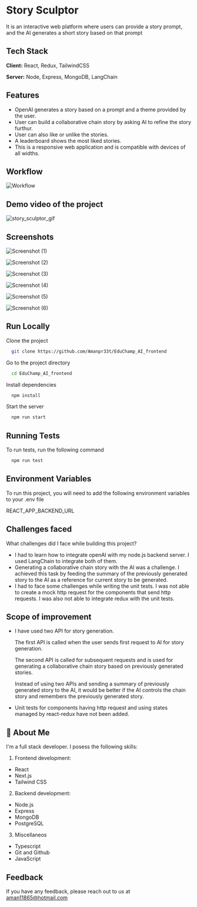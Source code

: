
# Story Sculptor

It is an interactive web platform where users can provide a story prompt, and the AI
generates a short story based on that prompt


## Tech Stack

**Client:** React, Redux, TailwindCSS

**Server:** Node, Express, MongoDB, LangChain


## Features

- OpenAI generates a story based on a prompt and a theme provided by the user.
- User can build a collaborative chain story by asking AI to refine the story furthur.
- User can also like or unlike the stories.
- A leaderboard shows the most liked stories.
- This is a responsive web application and is compatible with devices of all widths.


## Workflow
![Workflow](https://github.com/Amanpr33t/EduChamp_AI_frontend/assets/114129054/5a63b767-d530-49db-bfcc-3158eda18316)



## Demo video of the project
![story_sculptor_gif](https://github.com/Amanpr33t/EduChamp_AI_frontend/assets/114129054/370d183e-25af-4289-a04f-d79ed493819c)


## Screenshots
![Screenshot (1)](https://github.com/Amanpr33t/EduChamp_AI_frontend/assets/114129054/1dc81777-0d33-44f2-819e-a16d4682e243)

![Screenshot (2)](https://github.com/Amanpr33t/EduChamp_AI_frontend/assets/114129054/2cae53de-ec12-49fb-b6d3-124ddeeae132)

![Screenshot (3)](https://github.com/Amanpr33t/EduChamp_AI_frontend/assets/114129054/6938f25c-e3dc-493c-8eaa-da09ebeafa84)

![Screenshot (4)](https://github.com/Amanpr33t/EduChamp_AI_frontend/assets/114129054/c4811542-3d64-4286-9145-25f41f861487)

![Screenshot (5)](https://github.com/Amanpr33t/EduChamp_AI_frontend/assets/114129054/3c9204ba-0fe4-4584-ab21-a9403f897638)

![Screenshot (6)](https://github.com/Amanpr33t/EduChamp_AI_frontend/assets/114129054/3fac1001-ad3f-483e-bdb2-2825b670a510)



## Run Locally

Clone the project

```bash
  git clone https://github.com/Amanpr33t/EduChamp_AI_frontend
```

Go to the project directory

```bash
  cd EduChamp_AI_frontend
```

Install dependencies

```bash
  npm install
```

Start the server

```bash
  npm run start
```


## Running Tests

To run tests, run the following command

```bash
  npm run test
```


## Environment Variables

To run this project, you will need to add the following environment variables to your .env file

REACT_APP_BACKEND_URL


## Challenges faced

 What challenges did I face while building this project?

- I had to learn how to integrate openAI with my node.js backend server. I used LangChain to integrate both of them.
- Generating a collaborative chain story with the AI was a challenge. I achieved this task by feeding the summary of the previously generated story to the AI as a reference for current story to be generated.
- I had to face some challenges while writing the unit tests. I was not able to create a mock http request for the components that send http requests. I was also not able to integrate redux with the unit tests.


## Scope of improvement

- I have used two API for story generation.
  
  The first API is called when the user sends first request to AI for story generation.
   
  The second API is called for subsequent requests and is used for generating a collaborative chain story based on previously generated stories.

  Instead of using two APIs and sending a summary of previously generated story to the AI, it would be better if the AI controls the chain story and remembers the previously generated story.

 - Unit tests for components having http request and using states managed by react-redux have not been added. 



## 🚀 About Me
I'm a full stack developer. I posess the following skills:
1) Frontend development:
- React
- Next.js
- Tailwind CSS

2) Backend development:
- Node.js
- Express
- MongoDB
- PostgreSQL

3) Miscellaneos
- Typescript
- Git and Github
- JavaScript


## Feedback

If you have any feedback, please reach out to us at aman11865@hotmail.com

